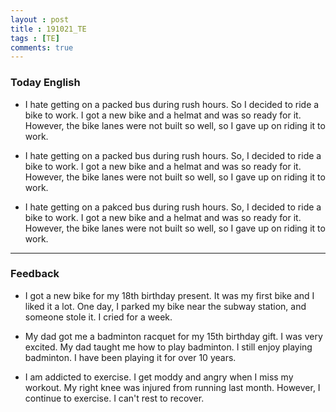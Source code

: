 ```yaml
---
layout : post
title : 191021_TE
tags : [TE]
comments: true
---
```

### Today English
- I hate getting on a packed bus during rush hours. So I decided to ride a bike to work. I got a new bike and a helmat and was so ready for it. However, the bike lanes were not built so well, so I gave up on riding it to work.

- I hate getting on a packed bus during rush hours. So, I decided to ride a bike to work. I got a new bike and a helmat and was so ready for it. However, the bike lanes were not built so well, so I gave up on riding it to work.

- I hate getting on a pakced bus during rush hours. So, I decided to ride a bike to work. I got a new bike and a helmat and was so ready for it. However, the bike lanes were not built so well, so I gave up on riding it to work.

---

### Feedback
- I got a new bike for my 18th birthday present. It was my first bike and I liked it a lot. One day, I parked my bike near the subway station, and someone stole it. I cried for a week.

- My dad got me a badminton racquet for my 15th birthday gift. I was very excited. My dad taught me how to play badminton. I still enjoy playing badminton. I have been playing it for over 10 years.

- I am addicted to exercise. I get moddy and angry when I miss my workout. My right knee was injured from running last month. However, I continue to exercise. I can't rest to recover.
